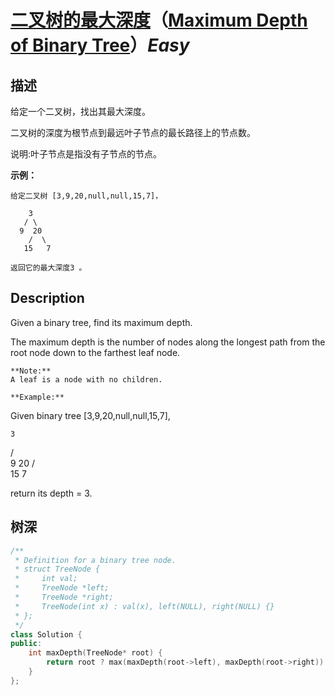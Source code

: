 # [二叉树的最大深度](https://leetcode-cn.com/problems/maximum-depth-of-binary-tree)（[Maximum Depth of Binary Tree](https://leetcode.com/problems/maximum-depth-of-binary-tree)）*Easy*
## 描述
给定一个二叉树，找出其最大深度。

二叉树的深度为根节点到最远叶子节点的最长路径上的节点数。

说明:叶子节点是指没有子节点的节点。

**示例：**
```
给定二叉树 [3,9,20,null,null,15,7]，

    3
   / \
  9  20
    /  \
   15   7

返回它的最大深度3 。
```

## Description
Given a binary tree, find its maximum depth.

The maximum depth is the number of nodes along the longest path from the root node down to the farthest leaf node.
```
**Note:**
A leaf is a node with no children.

**Example:**
```
Given binary tree [3,9,20,null,null,15,7],


    3
   / \
  9  20
    /  \
   15   7

return its depth = 3.


## 树深
```c++
/**
 * Definition for a binary tree node.
 * struct TreeNode {
 *     int val;
 *     TreeNode *left;
 *     TreeNode *right;
 *     TreeNode(int x) : val(x), left(NULL), right(NULL) {}
 * };
 */
class Solution {
public:
    int maxDepth(TreeNode* root) {
        return root ? max(maxDepth(root->left), maxDepth(root->right)) + 1 : 0;
    }
};
```
